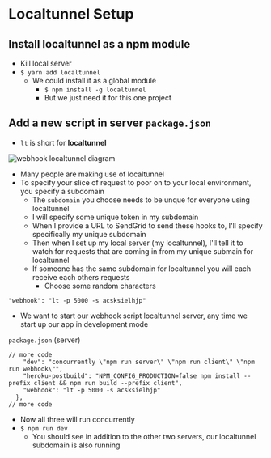 # Localtunnel Setup
## Install localtunnel as a npm module
* Kill local server
* `$ yarn add localtunnel`
    - We could install it as a global module
        + `$ npm install -g localtunnel`
        + But we just need it for this one project

## Add a new script in server `package.json`
* `lt` is short for **localtunnel**

![webhook localtunnel diagram](https://i.imgur.com/mjmptWl.png)

* Many people are making use of localtunnel
* To specify your slice of request to poor on to your local environment, you specify a subdomain
    - The `subdomain` you choose needs to be unque for everyone using localtunnel
    - I will specify some unique token in my subdomain
    - When I provide a URL to SendGrid to send these hooks to, I'll specify specifically my unique subdomain
    - Then when I set up my local server (my localtunnel), I'll tell it to watch for requests that are coming in from my unique submain for localtunnel
    - If someone has the same subdomain for localtunnel you will each receive each others requests
        + Choose some random characters

`"webhook": "lt -p 5000 -s acsksielhjp"`

* We want to start our webhook script localtunnel server, any time we start up our app in development mode

`package.json` (server)

```
// more code
    "dev": "concurrently \"npm run server\" \"npm run client\" \"npm run webhook\"",
    "heroku-postbuild": "NPM_CONFIG_PRODUCTION=false npm install --prefix client && npm run build --prefix client",
    "webhook": "lt -p 5000 -s acsksielhjp"
  },
// more code
```

* Now all three will run concurrently
* `$ npm run dev`
    - You should see in addition to the other two servers, our localtunnel subdomain is also running

